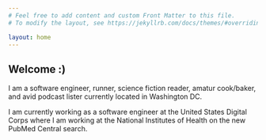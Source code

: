 ```yaml
---
# Feel free to add content and custom Front Matter to this file.
# To modify the layout, see https://jekyllrb.com/docs/themes/#overriding-theme-defaults

layout: home
---
```


## Welcome :)  
I am a software engineer, runner, science fiction reader, amatur cook/baker, and avid podcast lister currently located in Washington DC. 

I am currently working as a software engineer at the United States Digital Corps where I am working at the National Institutes of Health on the new PubMed Central search. 